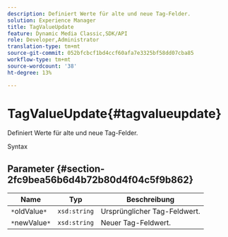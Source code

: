 ```yaml
---
description: Definiert Werte für alte und neue Tag-Felder.
solution: Experience Manager
title: TagValueUpdate
feature: Dynamic Media Classic,SDK/API
role: Developer,Administrator
translation-type: tm+mt
source-git-commit: 052bfcbcf1bd4ccf60afa7e3325bf58dd07cba85
workflow-type: tm+mt
source-wordcount: '38'
ht-degree: 13%

---
```



# TagValueUpdate{#tagvalueupdate}

Definiert Werte für alte und neue Tag-Felder.

Syntax

## Parameter {#section-2fc9bea56b6d4b72b80d4f04c5f9b862}

| Name | Typ | Beschreibung |
|---|---|---|
| `*`oldValue`*` | `xsd:string` | Ursprünglicher Tag-Feldwert. |
| `*`newValue`*` | `xsd:string` | Neuer Tag-Feldwert. |

